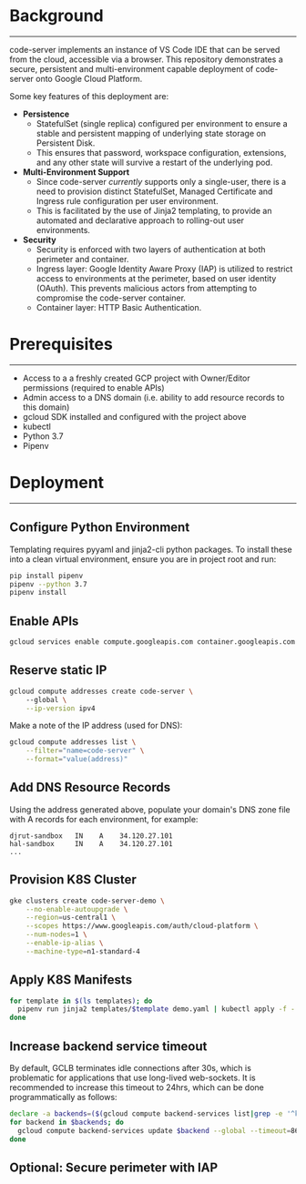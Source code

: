 # Background
---

code-server implements an instance of VS Code IDE that can be served from the cloud, accessible via a browser. This repository demonstrates a secure, persistent and multi-environment capable deployment of code-server onto Google Cloud Platform. 

Some key features of this deployment are:

- **Persistence**
  - StatefulSet (single replica) configured per environment to ensure a stable and persistent mapping of underlying state storage on Persistent Disk.
  - This ensures that password, workspace configuration, extensions, and any other state will survive a restart of the underlying pod.
- **Multi-Environment Support**
  - Since code-server _currently_ supports only a single-user, there is a need to provision distinct StatefulSet, Managed Certificate and Ingress rule configuration per user environment.
  - This is facilitated by the use of Jinja2 templating, to provide an automated and declarative approach to rolling-out user environments.
- **Security**
  - Security is enforced with two layers of authentication at both perimeter and container.
  - Ingress layer: Google Identity Aware Proxy (IAP) is utilized to restrict access to environments at the perimeter, based on user identity (OAuth). This prevents malicious actors from attempting to compromise the code-server container.
  - Container layer: HTTP Basic Authentication.
    



# Prerequisites
---

- Access to a a freshly created GCP project with Owner/Editor permissions (required to enable APIs)
- Admin access to a DNS domain (i.e. ability to add resource records to this domain)
- gcloud SDK installed and configured with the project above
- kubectl
- Python 3.7
- Pipenv

# Deployment
---
## Configure Python Environment

Templating requires pyyaml and jinja2-cli python packages. To install these into a clean virtual environment, ensure you are in project root and run:

```bash
pip install pipenv
pipenv --python 3.7
pipenv install
```

## Enable APIs

```bash
gcloud services enable compute.googleapis.com container.googleapis.com
```

## Reserve static IP

```bash
gcloud compute addresses create code-server \                                                                                                      [master]
    --global \
    --ip-version ipv4
```

Make a note of the IP address (used for DNS):

```bash
gcloud compute addresses list \
    --filter="name=code-server" \
    --format="value(address)"
```

## Add DNS Resource Records

Using the address generated above, populate your domain's DNS zone file with A records for each environment, for example:

```
djrut-sandbox   IN    A    34.120.27.101
hal-sandbox     IN    A    34.120.27.101
...
```


## Provision K8S Cluster

```bash
gke clusters create code-server-demo \
    --no-enable-autoupgrade \
    --region=us-central1 \
    --scopes https://www.googleapis.com/auth/cloud-platform \
    --num-nodes=1 \
    --enable-ip-alias \
    --machine-type=n1-standard-4
```

## Apply K8S Manifests

```bash
for template in $(ls templates); do                                                                                                                
  pipenv run jinja2 templates/$template demo.yaml | kubectl apply -f -
done
```


## Increase backend service timeout

By default, GCLB terminates idle connections after 30s, which is problematic for applications that use long-lived web-sockets. It is recommended to increase this timeout to 24hrs, which can be done programmatically as follows:

```bash
declare -a backends=($(gcloud compute backend-services list|grep -e '^k8s-'|cut -d' ' -f1))
for backend in $backends; do                                                                                                                       
  gcloud compute backend-services update $backend --global --timeout=86400 # Set timeout to 24hrs
done
```

## Optional: Secure perimeter with IAP






